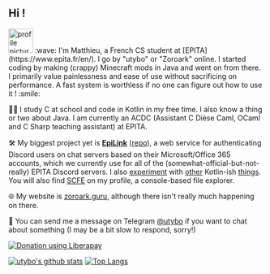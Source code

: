 ## Hi !

<img height="48" src="https://zoroark.guru/favicon.png" alt="profile picture">
:wave: I'm Matthieu, a French CS student at [EPITA](https://www.epita.fr/en/). I go by "utybo" or "Zoroark" online. I started coding by making (crappy) Minecraft mods in Java and went on from there. I primarily value painlessness and ease of use without sacrificing on performance. A fast system is worthless if no one can figure out how to use it ! :smile:

👨‍🎓 I study C at school and code in Kotlin in my free time. I also know a thing or two about Java. I am currently an ACDC (Assistant C Dièse Caml, OCaml and C Sharp teaching assistant) at EPITA.

🛠 My biggest project yet is **[EpiLink](https://epilink.zoroark.guru)** ([repo](https://github.com/EpiLink/EpiLink)), a web service for authenticating Discord users on chat servers based on their Microsoft/Office 365 accounts, which we currently use for all of the (somewhat-official-but-not-really) EPITA Discord servers. I also [experiment](https://github.com/utybo/Lixy) with [other](https://github.com/utybo/Pangoro) Kotlin-ish [things](https://github.com/utybo/ktor-rate-limit). You will also find [SCFE](https://github.com/utybo/scfe) on my profile, a console-based file explorer.

🌐 My website is [zoroark.guru](https://zoroark.guru), although there isn't really much happening on there.

💬 You can send me a message on Telegram [@utybo](https://t.me/utybo) if you want to chat about something (I may be a bit slow to respond, sorry!)

[![Donation using Liberapay](https://liberapay.com/assets/widgets/donate.svg)](https://liberapay.com/utybo/donate)

[![utybo's github stats](https://github-readme-stats.vercel.app/api?username=utybo&show_icons=true&theme=dark)](https://github.com/anuraghazra/github-readme-stats) [![Top Langs](https://github-readme-stats.vercel.app/api/top-langs/?username=utybo&layout=compact&theme=dark)](https://github.com/anuraghazra/github-readme-stats)
